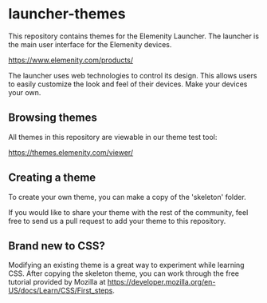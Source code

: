 # launcher-themes
This repository contains themes for the Elemenity Launcher.
The launcher is the main user interface for the Elemenity devices.

https://www.elemenity.com/products/

The launcher uses web technologies to control its design. This
allows users to easily customize the look and feel of their
devices. Make your devices your own.

## Browsing themes
All themes in this repository are viewable in our theme test tool:

https://themes.elemenity.com/viewer/

## Creating a theme
To create your own theme, you can make a copy of the 'skeleton'
folder.

If you would like to share your theme with the rest of the community,
feel free to send us a pull request to add your theme to this repository.

## Brand new to CSS?
Modifying an existing theme is a great way to experiment while
learning CSS. After copying the skeleton theme, you can work through the
free tutorial provided by Mozilla at https://developer.mozilla.org/en-US/docs/Learn/CSS/First_steps.
